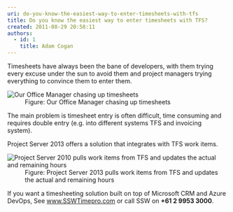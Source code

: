 ```yaml
---
uri: do-you-know-the-easiest-way-to-enter-timesheets-with-tfs
title: Do you know the easiest way to enter timesheets with TFS?
created: 2011-08-29 20:58:11
authors:
  - id: 1
    title: Adam Cogan
---
```





<span class='intro'> Timesheets have always been the bane of developers, with them trying every excuse under the sun to avoid them and project managers trying everything to convince them to enter them.<br> </span>

<dl class="image"><dt>
      <img class="ms-rteCustom-ImageArea" alt="Our Office Manager chasing up timesheets" src="/PublishingImages/chase-up-timesheets.jpg" />
   </dt><dd>Figure&#58; Our Office Manager chasing up timesheets</dd></dl><p>The main problem is timesheet entry is often difficult, time consuming and requires double entry (e.g. into different systems TFS and invoicing system).</p><p>Project Server 2013 offers a solution that integrates with TFS work items.</p><dl class="goodImage"><dt>
      <img class="ms-rteCustom-ImageArea" alt="Project Server 2010 pulls work items from TFS and updates the actual and remaining hours" src="/PublishingImages/tfs-timesheets.jpg" /> 
   </dt><dd>Figure&#58; Project Server 2013 pulls work items from TFS and updates the actual and remaining hours</dd></dl>
<p class="greyBox">If you want a timesheeting solution built on top of Microsoft CRM and Azure DevOps, See <a href="https&#58;//sswtimepro.com/">www.SSWTimepro.com</a> or call SSW on&#160;<b>+61 2 9953 3000</b>.​<br></p>


